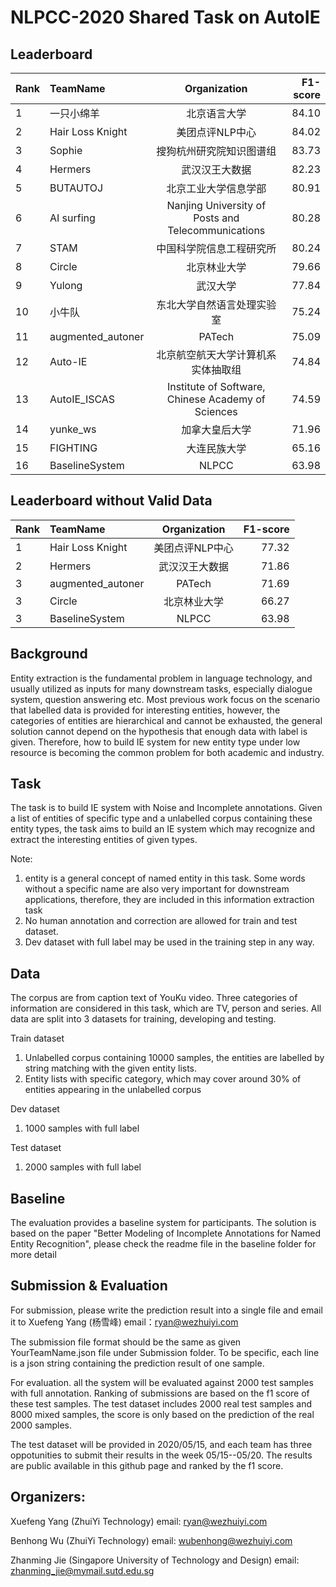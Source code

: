 
# NLPCC-2020 Shared Task on AutoIE

## Leaderboard

| Rank | TeamName | Organization | F1-score |
| --- | :---         |     :---:      |          ---: |
| 1 | 一只小绵羊 | 北京语言大学 | 84.10 |
| 2 | Hair Loss Knight | 美团点评NLP中心 | 84.02 |
| 3 | Sophie | 搜狗杭州研究院知识图谱组 | 83.73 |
| 4 | Hermers | 武汉汉王大数据 | 82.23 |
| 5 | BUTAUTOJ | 北京工业大学信息学部 | 80.91 |
| 6 | AI surfing | Nanjing University of Posts and Telecommunications | 80.28 |
| 7 | STAM | 中国科学院信息工程研究所 | 80.24 |
| 8 | Circle | 北京林业大学 | 79.66 |
| 9 | Yulong | 武汉大学 | 77.84 |
| 10 | 小牛队 | 东北大学自然语言处理实验室 | 75.24 |
| 11 | augmented_autoner | PATech | 75.09 |
| 12 | Auto-IE | 北京航空航天大学计算机系实体抽取组 | 74.84 |
| 13 | AutoIE_ISCAS | Institute of Software, Chinese Academy of Sciences | 74.59 |
| 14 | yunke_ws | 加拿大皇后大学 | 71.96 |
| 15 | FIGHTING | 大连民族大学 | 65.16 |
| 16 | BaselineSystem   | NLPCC | 63.98 |

## Leaderboard without Valid Data

| Rank | TeamName | Organization | F1-score |
| --- | :---         |     :---:      |          ---: |
| 1 | Hair Loss Knight | 美团点评NLP中心 | 77.32 |
| 2 | Hermers | 武汉汉王大数据 | 71.86 |
| 3 | augmented_autoner | PATech | 71.69 |
| 3 | Circle | 北京林业大学 | 66.27 |
| 3 | BaselineSystem   | NLPCC | 63.98 |
                                
## Background

Entity extraction is the fundamental problem in language technology, and usually utilized as inputs for many downstream tasks, especially dialogue system, question answering etc. Most previous work focus on the scenario that labelled data is provided for interesting entities, however, the categories of entities are hierarchical and cannot be exhausted, the general solution cannot depend on the hypothesis that enough data with label is given. Therefore, how to build IE system for new entity type under low resource is becoming the common problem for both academic and industry.        

## Task

The task is to build IE system with Noise and Incomplete annotations. Given a list of entities of specific type and a unlabelled corpus containing these entity types, the task aims to build an IE system which may recognize and extract the interesting entities of given types. 

Note:  
1.	entity is a general concept of named entity in this task. Some words without a specific name are also very important for downstream applications, therefore, they are included in this  information extraction task  
2.	No human annotation and correction are allowed for train and test dataset. 
3.	Dev dataset with full label may be used in the training step in any way.

## Data

The corpus are from caption text of YouKu video. Three categories of information are considered in this task, which are TV, person and series. All data are split into 3 datasets for training, developing and testing.

Train dataset
1. Unlabelled corpus containing 10000 samples, the entities are labelled by string matching with the given entity lists.
2. Entity lists with specific category, which may cover around 30% of entities appearing in the unlabelled corpus 

Dev dataset
1. 1000 samples with full label
 
Test dataset
1. 2000 samples with full label

## Baseline
The evaluation provides a baseline system for participants. The solution is based on the paper "Better Modeling of Incomplete Annotations for Named Entity Recognition", please check the readme file in the baseline folder for more detail

## Submission & Evaluation
For submission, please write the prediction result into a single file and email it to Xuefeng Yang (杨雪峰) email：ryan@wezhuiyi.com

The submission file  format should be the same as given YourTeamName.json file under Submission folder. To be specific, each line is a json string containing the prediction result of one sample. 

For evaluation. all the system will be evaluated against 2000 test samples with full annotation. Ranking of submissions are based on the f1 score of these test samples.  The test dataset includes 2000 real test samples and 8000 mixed samples, the score is only based on the prediction of the real 2000 samples.

The test dataset will be provided in 2020/05/15, and each team has three oppotunities to submit their results in the week 05/15--05/20. The results are public available in this github page and ranked by the f1 score.

## Organizers: 

Xuefeng Yang (ZhuiYi Technology)
email: ryan@wezhuiyi.com

Benhong Wu (ZhuiYi Technology)
email: wubenhong@wezhuiyi.com

Zhanming Jie (Singapore University of Technology and Design) 
email: zhanming_jie@mymail.sutd.edu.sg
